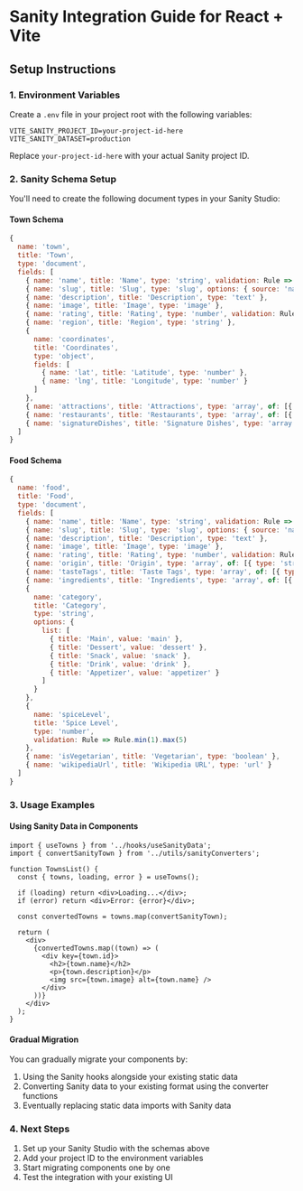 # Sanity Integration Guide for React + Vite

## Setup Instructions

### 1. Environment Variables

Create a `.env` file in your project root with the following variables:

```
VITE_SANITY_PROJECT_ID=your-project-id-here
VITE_SANITY_DATASET=production
```

Replace `your-project-id-here` with your actual Sanity project ID.

### 2. Sanity Schema Setup

You'll need to create the following document types in your Sanity Studio:

#### Town Schema

```javascript
{
  name: 'town',
  title: 'Town',
  type: 'document',
  fields: [
    { name: 'name', title: 'Name', type: 'string', validation: Rule => Rule.required() },
    { name: 'slug', title: 'Slug', type: 'slug', options: { source: 'name' } },
    { name: 'description', title: 'Description', type: 'text' },
    { name: 'image', title: 'Image', type: 'image' },
    { name: 'rating', title: 'Rating', type: 'number', validation: Rule => Rule.min(1).max(5) },
    { name: 'region', title: 'Region', type: 'string' },
    {
      name: 'coordinates',
      title: 'Coordinates',
      type: 'object',
      fields: [
        { name: 'lat', title: 'Latitude', type: 'number' },
        { name: 'lng', title: 'Longitude', type: 'number' }
      ]
    },
    { name: 'attractions', title: 'Attractions', type: 'array', of: [{ type: 'string' }] },
    { name: 'restaurants', title: 'Restaurants', type: 'array', of: [{ type: 'string' }] },
    { name: 'signatureDishes', title: 'Signature Dishes', type: 'array', of: [{ type: 'string' }] }
  ]
}
```

#### Food Schema

```javascript
{
  name: 'food',
  title: 'Food',
  type: 'document',
  fields: [
    { name: 'name', title: 'Name', type: 'string', validation: Rule => Rule.required() },
    { name: 'slug', title: 'Slug', type: 'slug', options: { source: 'name' } },
    { name: 'description', title: 'Description', type: 'text' },
    { name: 'image', title: 'Image', type: 'image' },
    { name: 'rating', title: 'Rating', type: 'number', validation: Rule => Rule.min(1).max(5) },
    { name: 'origin', title: 'Origin', type: 'array', of: [{ type: 'string' }] },
    { name: 'tasteTags', title: 'Taste Tags', type: 'array', of: [{ type: 'string' }] },
    { name: 'ingredients', title: 'Ingredients', type: 'array', of: [{ type: 'string' }] },
    {
      name: 'category',
      title: 'Category',
      type: 'string',
      options: {
        list: [
          { title: 'Main', value: 'main' },
          { title: 'Dessert', value: 'dessert' },
          { title: 'Snack', value: 'snack' },
          { title: 'Drink', value: 'drink' },
          { title: 'Appetizer', value: 'appetizer' }
        ]
      }
    },
    {
      name: 'spiceLevel',
      title: 'Spice Level',
      type: 'number',
      validation: Rule => Rule.min(1).max(5)
    },
    { name: 'isVegetarian', title: 'Vegetarian', type: 'boolean' },
    { name: 'wikipediaUrl', title: 'Wikipedia URL', type: 'url' }
  ]
}
```

### 3. Usage Examples

#### Using Sanity Data in Components

```tsx
import { useTowns } from '../hooks/useSanityData';
import { convertSanityTown } from '../utils/sanityConverters';

function TownsList() {
  const { towns, loading, error } = useTowns();

  if (loading) return <div>Loading...</div>;
  if (error) return <div>Error: {error}</div>;

  const convertedTowns = towns.map(convertSanityTown);

  return (
    <div>
      {convertedTowns.map((town) => (
        <div key={town.id}>
          <h2>{town.name}</h2>
          <p>{town.description}</p>
          <img src={town.image} alt={town.name} />
        </div>
      ))}
    </div>
  );
}
```

#### Gradual Migration

You can gradually migrate your components by:

1. Using the Sanity hooks alongside your existing static data
2. Converting Sanity data to your existing format using the converter functions
3. Eventually replacing static data imports with Sanity data

### 4. Next Steps

1. Set up your Sanity Studio with the schemas above
2. Add your project ID to the environment variables
3. Start migrating components one by one
4. Test the integration with your existing UI

